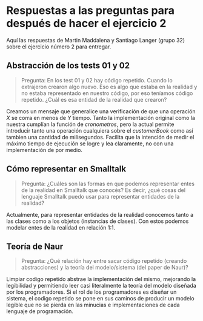 # Respuestas a las preguntas para después de hacer el ejercicio 2
Aquí las respuestas de Martin Maddalena y Santiago Langer (grupo 32) sobre el ejercicio número 2 para entregar.

## Abstracción de los tests 01 y 02
> Pregunta: En los test 01 y 02 hay código repetido. Cuando lo extrajeron crearon algo nuevo. Eso es algo que estaba en la realidad y no estaba representado en nuestro código, por eso teníamos código repetido. ¿Cuál es esa entidad de la realidad que crearon?

Creamos un mensaje que generalice una verificación de que una operación _X_ se corra en menos de _Y_ tiempo. Tanto la implementación original como la nuestra cumplían la función de _cronometros_, pero la actual permite introducir tanto una operación cualquiera sobre el _customerBook_ como así tambien una cantidad de milisegundos.
Facilita que la intención de medir el máximo tiempo de ejecución se logre y lea claramente, no con una implementación de por medio.


## Cómo representar en Smalltalk
> Pregunta: ¿Cuáles son las formas en que podemos representar entes de la realidad en Smalltalk que conocés? Es decir, ¿qué cosas del lenguaje Smalltalk puedo usar para representar entidades de la realidad?

Actualmente, para representar entidades de la realidad conocemos tanto a las clases como a los objetos (instancias de clases). Con estos podemos modelar entes de la realidad en relación 1:1.

## Teoría de Naur
> Pregunta: ¿Qué relación hay entre sacar código repetido (creando abstracciones) y la teoría del modelo/sistema (del paper de Naur)?

Limpiar codigo repetido abstrae la implementación del mismo, mejorando la legibilidad y permitiendo leer casi literalmente la teoría del modelo diseñada por los programadores. 
Si el rol de los programadores es diseñar un sistema, el codigo repetido se pone en sus caminos de producir un modelo legible que no se pierda en las minucias e implementaciones de cada lenguaje de programación.